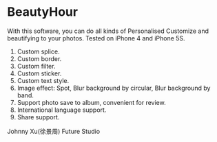 # BeautyHour
With this software, you can do all kinds of Personalised Customize and  beautifying to your photos. Tested on iPhone 4 and iPhone 5S.

1.	Custom splice.
2.  Custom border.
3.  Custom filter. 
4.  Custom sticker.
5.  Custom text style.
6.  Image effect: Spot, Blur background by circular, Blur background by band.
7.  Support photo save to album, convenient for review.
8.  International language support.
9.  Share support.

Johnny Xu(徐景周)
Future Studio
